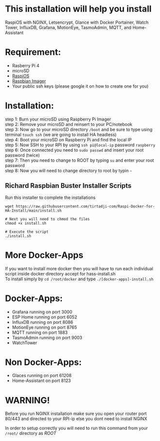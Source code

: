 # This installation will help you install
RaspiOS with NGINX, Letsencrypt, Glance with Docker Portainer, Watch Tower, InfluxDB, Grafana, MotionEye, TasmoAdmin, MQTT, and  Home-Assistant 

# Requirement:
- Rasberry Pi 4
- microSD
- [RaspiOS](https://downloads.raspberrypi.org/raspios_armhf_latest)
- [Raspbian Imager](https://www.raspberrypi.org/downloads/)
- Your public ssh keys (please google it on how to create one for you) 

# Installation:
step 1: Burn your microSD using Raspberry Pi Imager  
step 2: Remove your microSD and reinsert to your PC/notebook  
step 3: Now go to your microSD directory `/boot` and be sure to type using terminal `touch ssh` (we are going to install HA headless)  
step 4: Boot your microSD on Raspberry Pi and find the local IP  
step 5: Now SSH to your RPI by using `ssh pi@local-ip` password `raspberry`  
step 6: Once connected you need to `sudo passwd` and insert your root password (twice)  
step 7: Then you need to change to ROOT by typing `su` and enter your root password  
step 8: Now you will need to change directory to root by typin `~`  

## Richard Raspbian Buster Installer Scripts
Run this installer to complete the installations

```
wget https://raw.githubusercontent.com/tirtadji-com/Raspi-Docker-for-HA-Install/main/install.sh

# Next you will need to chmod the files
chmod +x install.sh

# Execute the script
./install.sh

```



# More Docker-Apps
If you want to install more docker then you will have to run each individual script inside docker directory accept for hass-install.sh  
To install simply by `cd /root/docker` and type `./[docker-apps]-install.sh`

# Docker-Apps:
- Grafana running on port 3000
- ESP Home running on port 6052
- InfluxDB running on port 8086
- MotionEye running on port 8765
- MQTT running on port 1883
- TasmoAdmin running on port 9003
- WatchTower

# Non Docker-Apps:
- Glaces running on port 61208
- Home-Assistant on port 8123

# WARNING!
Before you run NGINX installation make sure you open your router port 80/443 and directed to your RPI-ip else you dont need to install NGINX

In order to setup correctly you will need to run this command from your `/root/` directory as *ROOT*
